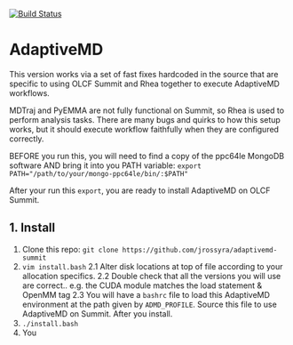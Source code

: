 [![Build Status](https://travis-ci.org/markovmodel/adaptivemd.svg?branch=devel)](https://travis-ci.org/markovmodel/adaptivemd)

# AdaptiveMD

This version works via a set of fast fixes hardcoded in the source that are specific
to using OLCF Summit and Rhea together to execute AdaptiveMD workflows. 

MDTraj and PyEMMA are not fully functional on Summit, so Rhea is used to perform
analysis tasks. There are many bugs and quirks to how this setup works, but it
should execute workflow faithfully when they are configured correctly. 

BEFORE you run this, you will need to find a copy of the ppc64le MongoDB software
AND bring it into you PATH variable:
`export PATH="/path/to/your/mongo-ppc64le/bin/:$PATH"`

After your run this `export`, you are ready to install AdaptiveMD on OLCF Summit.

## 1. Install
1. Clone this repo: `git clone https://github.com/jrossyra/adaptivemd-summit`
2. `vim install.bash`
2.1 Alter disk locations at top of file according to your allocation specifics.
2.2 Double check that all the versions you will use are correct.. e.g. the CUDA
    module matches the load statement & OpenMM tag
2.3 You will have a `bashrc` file to load this AdaptiveMD environment at the path
    given by `ADMD_PROFILE`. Source this file to use AdaptiveMD on Summit. After
    you install. 
3. `./install.bash`
4. You 
